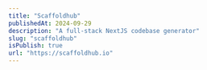 ```yaml
---
title: "Scaffoldhub"
publishedAt: 2024-09-29
description: "A full-stack NextJS codebase generator"
slug: "scaffoldhub"
isPublish: true
url: "https://scaffoldhub.io"
---
```

